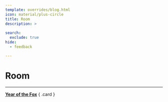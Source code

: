 ```yaml
---
template: overrides/blog.html
icon: material/plus-circle
title: Room
description: >
  
search:
  exclude: true
hide:
  - feedback

---
```


# __Room__

---

<div class="grid" markdown>

[__Year of the Fox__](/tryhackme/room/yotf/)
{ .card }

</div>